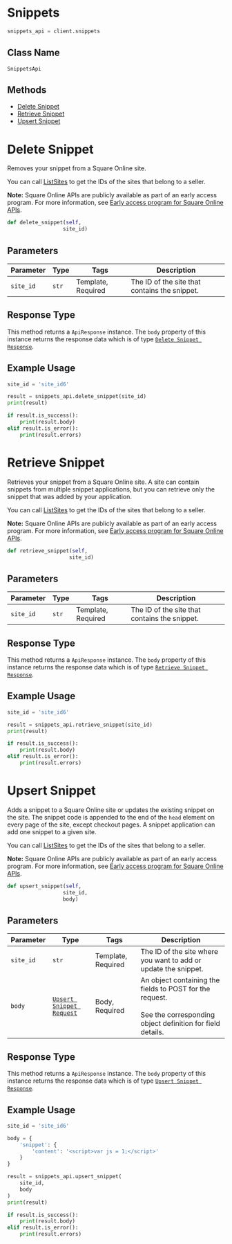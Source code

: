 # Snippets

```python
snippets_api = client.snippets
```

## Class Name

`SnippetsApi`

## Methods

* [Delete Snippet](../../doc/api/snippets.md#delete-snippet)
* [Retrieve Snippet](../../doc/api/snippets.md#retrieve-snippet)
* [Upsert Snippet](../../doc/api/snippets.md#upsert-snippet)


# Delete Snippet

Removes your snippet from a Square Online site.

You can call [ListSites](../../doc/api/sites.md#list-sites) to get the IDs of the sites that belong to a seller.

__Note:__ Square Online APIs are publicly available as part of an early access program. For more information, see [Early access program for Square Online APIs](https://developer.squareup.com/docs/online-api#early-access-program-for-square-online-apis).

```python
def delete_snippet(self,
                  site_id)
```

## Parameters

| Parameter | Type | Tags | Description |
|  --- | --- | --- | --- |
| `site_id` | `str` | Template, Required | The ID of the site that contains the snippet. |

## Response Type

This method returns a `ApiResponse` instance. The `body` property of this instance returns the response data which is of type [`Delete Snippet Response`](../../doc/models/delete-snippet-response.md).

## Example Usage

```python
site_id = 'site_id6'

result = snippets_api.delete_snippet(site_id)
print(result)

if result.is_success():
    print(result.body)
elif result.is_error():
    print(result.errors)
```


# Retrieve Snippet

Retrieves your snippet from a Square Online site. A site can contain snippets from multiple snippet applications, but you can retrieve only the snippet that was added by your application.

You can call [ListSites](../../doc/api/sites.md#list-sites) to get the IDs of the sites that belong to a seller.

__Note:__ Square Online APIs are publicly available as part of an early access program. For more information, see [Early access program for Square Online APIs](https://developer.squareup.com/docs/online-api#early-access-program-for-square-online-apis).

```python
def retrieve_snippet(self,
                    site_id)
```

## Parameters

| Parameter | Type | Tags | Description |
|  --- | --- | --- | --- |
| `site_id` | `str` | Template, Required | The ID of the site that contains the snippet. |

## Response Type

This method returns a `ApiResponse` instance. The `body` property of this instance returns the response data which is of type [`Retrieve Snippet Response`](../../doc/models/retrieve-snippet-response.md).

## Example Usage

```python
site_id = 'site_id6'

result = snippets_api.retrieve_snippet(site_id)
print(result)

if result.is_success():
    print(result.body)
elif result.is_error():
    print(result.errors)
```


# Upsert Snippet

Adds a snippet to a Square Online site or updates the existing snippet on the site.
The snippet code is appended to the end of the `head` element on every page of the site, except checkout pages. A snippet application can add one snippet to a given site.

You can call [ListSites](../../doc/api/sites.md#list-sites) to get the IDs of the sites that belong to a seller.

__Note:__ Square Online APIs are publicly available as part of an early access program. For more information, see [Early access program for Square Online APIs](https://developer.squareup.com/docs/online-api#early-access-program-for-square-online-apis).

```python
def upsert_snippet(self,
                  site_id,
                  body)
```

## Parameters

| Parameter | Type | Tags | Description |
|  --- | --- | --- | --- |
| `site_id` | `str` | Template, Required | The ID of the site where you want to add or update the snippet. |
| `body` | [`Upsert Snippet Request`](../../doc/models/upsert-snippet-request.md) | Body, Required | An object containing the fields to POST for the request.<br><br>See the corresponding object definition for field details. |

## Response Type

This method returns a `ApiResponse` instance. The `body` property of this instance returns the response data which is of type [`Upsert Snippet Response`](../../doc/models/upsert-snippet-response.md).

## Example Usage

```python
site_id = 'site_id6'

body = {
    'snippet': {
        'content': '<script>var js = 1;</script>'
    }
}

result = snippets_api.upsert_snippet(
    site_id,
    body
)
print(result)

if result.is_success():
    print(result.body)
elif result.is_error():
    print(result.errors)
```


